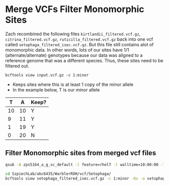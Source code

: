 # Merge VCFs Filter Monomorphic Sites
Zach recombined the following files `kirtlandii_filtered.vcf.gz`, `citrina_filtered.vcf.gz`, `ruticilla_filtered.vcf.gz` back into one vcf called `setophaga_filtered_isec.vcf.gz`. But this file still contains alot of monomorphic data. In other words, lots of our sites have 1/1 (alternate/alternate) genotypes because our data was aligned to a reference genome that was a different species. Thus, these sites need to be filtered out. 

`bcftools view input.vcf.gz -c 1:minor`
* Keeps sites where this is at least 1 copy of the minor allele 
* In the example below, T is our minor allele

|T|A| Keep?
|--|--|--|
|10|10|Y
|9|11|Y
|1|19|Y
|0|20|N

## Filter Monomorphic sites from merged vcf files
```bash 
qsub -A zps5164_a_g_sc_default -l feature=rhel7 -l walltime=10:00:00 -l nodes=1:ppn=1 -l mem=100gb -I

cd SzpiechLab/abc6435/WarblerROH/vcf/Setophaga/
bcftools view setophaga_filtered_isec.vcf.gz -c 1:minor -Oz -o setophaga_filtered_isec_nomono.vcf.gz
```

